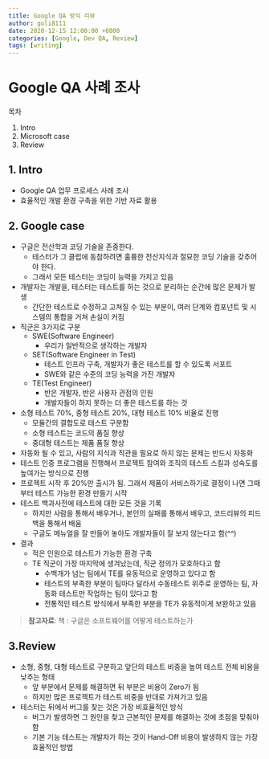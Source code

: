 ```yaml
---
title: Google QA 방식 리뷰
author: goli8111
date: 2020-12-15 12:00:00 +0800
categories: [Google, Dev QA, Review]
tags: [writing]
---
```


# Google QA 사례 조사

목차
1. Intro
2. Microsoft case
3. Review

## 1. Intro ##
- Google QA 업무 프로세스 사례 조사
- 효율적인 개발 환경 구축을 위한 기반 자료 활용

## 2. Google case ##
- 구글은 전산학과 코딩 기술을 존중한다. 
  - 테스터가 그 클럽에 동참하려면 훌륭한 전산지식과 절묘한 코딩 기술을 갖추어야 한다.
  - 그래서 모든 테스터는 코딩이 능력을 가지고 있음
- 개발자는 개발을, 테스터는 테스트를 하는 것으로 분리하는 순간에 많은 문제가 발생
  - 간단한 테스트로 수정하고 고쳐질 수 있는 부분이, 여러 단계와 컴포넌트 및 시스템의 통합을 거쳐 손실이 커짐
- 직군은 3가지로 구분
  - SWE(Software Engineer)
    - 우리가 일반적으로 생각하는 개발자
  - SET(Software Engineer in Test)
    - 테스트 인프라 구축, 개발자가 좋은 테스트를 할 수 있도록 서포트
    - SWE와 같은 수준의 코딩 능력을 가진 개발자
  - TE(Test Engineer)
    - 반은 개발자, 반은 사용자 관점의 인원
    - 개발자들이 하지 못하는 더 좋은 테스트를 하는 것
- 소형 테스트 70%, 중형 테스트 20%, 대형 테스트 10% 비율로 진행
  - 모듈간의 결합도로 테스트 구분함
  - 소형 테스트는 코드의 품질 향상
  - 중대형 테스트는 제품 품질 향상
- 자동화 될 수 있고, 사람의 지식과 직관을 필요로 하지 않는 문제는 반드시 자동화
- 테스트 인증 프로그램을 진행해서 프로젝트 참여와 조직의 테스트 스킬과 성숙도를 높여가는 방식으로 진행
- 프로젝트 시작 후 20%만 출시가 됨. 그래서 제품이 서비스하기로 결정이 나면 그때부터 테스트 가능한 환경 만들기 시작
- 테스트 백과사전에 테스트에 대한 모든 것을 기록
  - 하지만 사람을 통해서 배우거나, 본인의 실패를 통해서 배우고, 코드리뷰의 피드백을 통해서 배움
  - 구글도 메뉴얼을 잘 만들어 놓아도 개발자들이 잘 보지 않는다고 함(^^)
- 결과
  - 적은 인원으로 테스트가 가능한 환경 구축
  - TE 직군이 가장 마지막에 생겨났는데, 직군 정의가 모호하다고 함
    - 수백개가 넘는 팀에서 TE를 유동적으로 운영하고 있다고 함
    - 테스트의 부족한 부분이 팀마다 달라서 수동테스트 위주로 운영하는 팀, 자동화 테스트만 작업하는 팀이 있다고 함
    - 전통적인 테스트 방식에서 부족한 부분을 TE가 유동적이게 보완하고 있음

> **참고자료**:
책 : 구글은 소프트웨어를 어떻게 테스트하는가

## 3.Review ##
- 소형, 중형, 대형 테스트로 구분하고 앞단의 테스트 비중을 높여 테스트 전체 비용을 낮추는 형태
  - 앞 부분에서 문제를 해결하면 뒤 부분은 비용이 Zero가 됨
  - 하지만 많은 프로젝트가 테스트 비중을 반대로 가져가고 있음
- 테스터는 뒤에서 버그를 찾는 것은 가장 비효율적인 방식
  - 버그가 발생하면 그 원인을 찾고 근본적인 문제를 해결하는 것에 초점을 맞춰야 함
  - 기본 기능 테스트는 개발자가 하는 것이 Hand-Off 비용이 발생하지 않는 가장 효율적인 방법